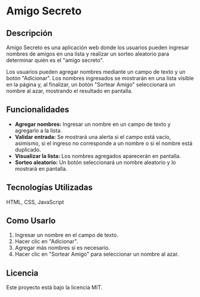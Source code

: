 <h1>Amigo Secreto</h1>
    <h2>Descripción</h2>
    <p>Amigo Secreto es una aplicación web donde los usuarios pueden ingresar nombres de amigos en una lista y realizar un sorteo aleatorio para determinar quién es el "amigo secreto".

Los usuarios pueden agregar nombres mediante un campo de texto y un botón "Adicionar". Los nombres ingresados se mostrarán en una lista visible en la página y, al finalizar, un botón "Sortear Amigo" seleccionará un nombre al azar, mostrando el resultado en pantalla.</p>
    <h2>Funcionalidades</h2>
    <ul>
        <li><strong>Agregar nombres:</strong> Ingresar un nombre en un campo de texto y agregarlo a la lista.</li>
        <li><strong>Validar entrada:</strong> Se mostrará una alerta si el campo está vacío, asimismo, si el ingreso no corresponde a un nombre o si el nombre está duplicado.</li>
        <li><strong>Visualizar la lista:</strong> Los nombres agregados aparecerán en pantalla.</li>
        <li><strong>Sorteo aleatorio:</strong> Un botón seleccionará un nombre aleatorio y lo mostrará en pantalla.</li>
    </ul>
        <h2>Tecnologías Utilizadas</h2>
    <p>HTML, CSS, JavaScript</p>
    <h2>Como Usarlo</h2>
    <ol>
        <li>Ingresar un nombre en el campo de texto.</li>
        <li>Hacer clic en "Adicionar".</li>
        <li>Agregar más nombres si es necesario.</li>
        <li>Hacer clic en "Sortear Amigo" para seleccionar un nombre al azar.</li>
    </ol>
    <h2>Licencia</h2>
    <p>Este proyecto está bajo la licencia MIT.</p>
